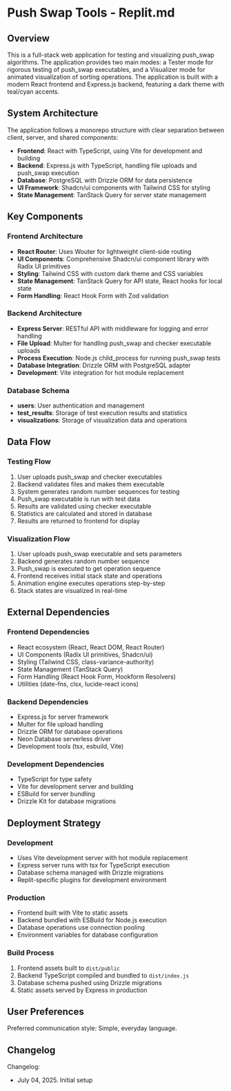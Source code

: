 # Push Swap Tools - Replit.md

## Overview

This is a full-stack web application for testing and visualizing push_swap algorithms. The application provides two main modes: a Tester mode for rigorous testing of push_swap executables, and a Visualizer mode for animated visualization of sorting operations. The application is built with a modern React frontend and Express.js backend, featuring a dark theme with teal/cyan accents.

## System Architecture

The application follows a monorepo structure with clear separation between client, server, and shared components:

- **Frontend**: React with TypeScript, using Vite for development and building
- **Backend**: Express.js with TypeScript, handling file uploads and push_swap execution
- **Database**: PostgreSQL with Drizzle ORM for data persistence
- **UI Framework**: Shadcn/ui components with Tailwind CSS for styling
- **State Management**: TanStack Query for server state management

## Key Components

### Frontend Architecture
- **React Router**: Uses Wouter for lightweight client-side routing
- **UI Components**: Comprehensive Shadcn/ui component library with Radix UI primitives
- **Styling**: Tailwind CSS with custom dark theme and CSS variables
- **State Management**: TanStack Query for API state, React hooks for local state
- **Form Handling**: React Hook Form with Zod validation

### Backend Architecture
- **Express Server**: RESTful API with middleware for logging and error handling
- **File Upload**: Multer for handling push_swap and checker executable uploads
- **Process Execution**: Node.js child_process for running push_swap tests
- **Database Integration**: Drizzle ORM with PostgreSQL adapter
- **Development**: Vite integration for hot module replacement

### Database Schema
- **users**: User authentication and management
- **test_results**: Storage of test execution results and statistics
- **visualizations**: Storage of visualization data and operations

## Data Flow

### Testing Flow
1. User uploads push_swap and checker executables
2. Backend validates files and makes them executable
3. System generates random number sequences for testing
4. Push_swap executable is run with test data
5. Results are validated using checker executable
6. Statistics are calculated and stored in database
7. Results are returned to frontend for display

### Visualization Flow
1. User uploads push_swap executable and sets parameters
2. Backend generates random number sequence
3. Push_swap is executed to get operation sequence
4. Frontend receives initial stack state and operations
5. Animation engine executes operations step-by-step
6. Stack states are visualized in real-time

## External Dependencies

### Frontend Dependencies
- React ecosystem (React, React DOM, React Router)
- UI Components (Radix UI primitives, Shadcn/ui)
- Styling (Tailwind CSS, class-variance-authority)
- State Management (TanStack Query)
- Form Handling (React Hook Form, Hookform Resolvers)
- Utilities (date-fns, clsx, lucide-react icons)

### Backend Dependencies
- Express.js for server framework
- Multer for file upload handling
- Drizzle ORM for database operations
- Neon Database serverless driver
- Development tools (tsx, esbuild, Vite)

### Development Dependencies
- TypeScript for type safety
- Vite for development server and building
- ESBuild for server bundling
- Drizzle Kit for database migrations

## Deployment Strategy

### Development
- Uses Vite development server with hot module replacement
- Express server runs with tsx for TypeScript execution
- Database schema managed with Drizzle migrations
- Replit-specific plugins for development environment

### Production
- Frontend built with Vite to static assets
- Backend bundled with ESBuild for Node.js execution
- Database operations use connection pooling
- Environment variables for database configuration

### Build Process
1. Frontend assets built to `dist/public`
2. Backend TypeScript compiled and bundled to `dist/index.js`
3. Database schema pushed using Drizzle migrations
4. Static assets served by Express in production

## User Preferences

Preferred communication style: Simple, everyday language.

## Changelog

Changelog:
- July 04, 2025. Initial setup